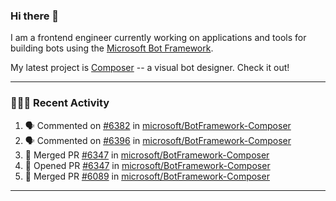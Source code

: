### Hi there 👋

I am a frontend engineer currently working on applications and tools for building bots using the [Microsoft Bot Framework](https://dev.botframework.com/).

My latest project is [Composer](https://github.com/microsoft/BotFramework-Composer) -- a visual bot designer. Check it out!

---

### 👨🏻‍💻 Recent Activity

<!--START_SECTION:activity-->
1. 🗣 Commented on [#6382](https://github.com/microsoft/BotFramework-Composer/issues/6382) in [microsoft/BotFramework-Composer](https://github.com/microsoft/BotFramework-Composer)
2. 🗣 Commented on [#6396](https://github.com/microsoft/BotFramework-Composer/issues/6396) in [microsoft/BotFramework-Composer](https://github.com/microsoft/BotFramework-Composer)
3. 🎉 Merged PR [#6347](https://github.com/microsoft/BotFramework-Composer/pull/6347) in [microsoft/BotFramework-Composer](https://github.com/microsoft/BotFramework-Composer)
4. 💪 Opened PR [#6347](https://github.com/microsoft/BotFramework-Composer/pull/6347) in [microsoft/BotFramework-Composer](https://github.com/microsoft/BotFramework-Composer)
5. 🎉 Merged PR [#6089](https://github.com/microsoft/BotFramework-Composer/pull/6089) in [microsoft/BotFramework-Composer](https://github.com/microsoft/BotFramework-Composer)
<!--END_SECTION:activity-->

---

<!--
**a-b-r-o-w-n/a-b-r-o-w-n** is a ✨ _special_ ✨ repository because its `README.md` (this file) appears on your GitHub profile.

Here are some ideas to get you started:

- 🔭 I’m currently working on ...
- 🌱 I’m currently learning ...
- 👯 I’m looking to collaborate on ...
- 🤔 I’m looking for help with ...
- 💬 Ask me about ...
- 📫 How to reach me: ...
- 😄 Pronouns: ...
- ⚡ Fun fact: ...
-->
